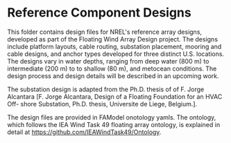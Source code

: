 # Reference Component Designs

This folder contains design files for NREL's reference array designs, developed as part of the Floating Wind Array Design project. The designs include platform layouts, cable routing, substation placement, mooring and cable designs, and anchor types developed for three distinct U.S. locations. The designs vary in water depths, ranging from deep water (800 m) to intermediate (200 m) to to shallow (80 m), and metocean conditions. The design process and design details will be described in an upcoming work.

The substation design is adapted from the Ph.D. thesis of  of F. Jorge Alcantara 
[F. Jorge Alcantara, Design of a Floating Foundation for an HVAC Off-
shore Substation, Ph.D. thesis, Universite de Liege, Belgium.].

The design files are provided in FAModel onotology yamls. The ontology, which follows the IEA Wind Task 49 floating array ontology, is explained in detail at https://github.com/IEAWindTask49/Ontology.